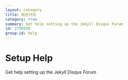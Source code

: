 ```yaml
---
layout: category
title: 综合讨论
category: true
summary: Get help setting up the Jekyll Disqus Forum
id: 2736938
group-id: help
---
```


# Setup Help
Get help setting up the Jekyll Disqus Forum
